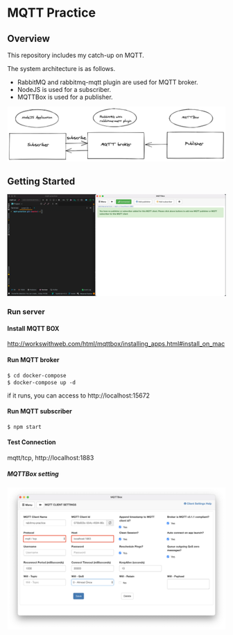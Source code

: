 # MQTT Practice

## Overview

This repository includes my catch-up on MQTT.

The system architecture is as follows.
- RabbitMQ and rabbitmq-mqtt plugin are used for MQTT broker.
- NodeJS is used for a subscriber.
- MQTTBox is used for a publisher.

<img src="https://github.com/bur8787/mqtt-practice/raw/master/static/3-flow.png"/>

## Getting Started

![video](https://github.com/bur8787/mqtt-practice/raw/master/static/1-getting-started.gif)

### Run server

#### Install MQTT BOX

http://workswithweb.com/html/mqttbox/installing_apps.html#install_on_mac

#### Run MQTT broker

```
$ cd docker-compose 
$ docker-compose up -d
```

if it runs, you can access to http://localhost:15672

#### Run MQTT subscriber

```
$ npm start
```

#### Test Connection

mqtt/tcp, http://localhost:1883  

##### MQTTBox setting

<img src="https://github.com/bur8787/mqtt-practice/raw/master/static/2-mqttbox-setting.png"/>
